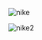 ![nike](https://github.com/mehdi2960/ecommerce_flutter/assets/81480288/14bc2865-0d43-41fd-99e4-ebb9083c3bc9)

![nike2](https://github.com/mehdi2960/ecommerce_flutter/assets/81480288/69aad382-f09e-4570-974d-2fb4825e34c2)

